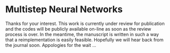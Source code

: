 # Multistep Neural Networks

Thanks for your interest. This work is currently under review for publication and the codes will be publicly available on-line as soon as the review process is over. In the meantime, the manuscript is written in such a way that a reimplementation is easily feasible. Hopefully we will hear back from the journal soon. Appologies for the wait ...
